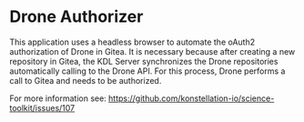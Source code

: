 # Drone Authorizer

This application uses a headless browser to automate the oAuth2 authorization of Drone in Gitea.
It is necessary because after creating a new repository in Gitea, the KDL Server synchronizes the Drone repositories
automatically calling to the Drone API. For this process, Drone performs a call to Gitea and needs to be authorized.

For more information see: https://github.com/konstellation-io/science-toolkit/issues/107
